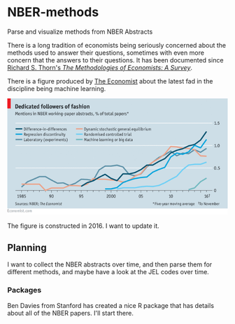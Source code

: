 # NBER-methods
Parse and visualize methods from NBER Abstracts

There is a long tradition of economists being seriously concerned about the methods used to answer their questions, sometimes with even more concern that the answers to their questions. It has been documented since [Richard S. Thorn's *The Methodologies of Economists: A Survey*](https://www.jstor.org/stable/40324748?seq=1#metadata_info_tab_contents).

There is a figure produced by [The Economist](https://www.economist.com/finance-and-economics/2016/11/24/economists-are-prone-to-fads-and-the-latest-is-machine-learning) about the latest fad in the discipline being machine learning.

![](images/methods.png)

The figure is constructed in 2016. I want to update it.

## Planning

I want to collect the NBER abstracts over time, and then parse them for different methods, and maybe have a look at the JEL codes over time.

### Packages

Ben Davies from Stanford has created a nice R package that has details about all of the NBER papers. I'll start there.
